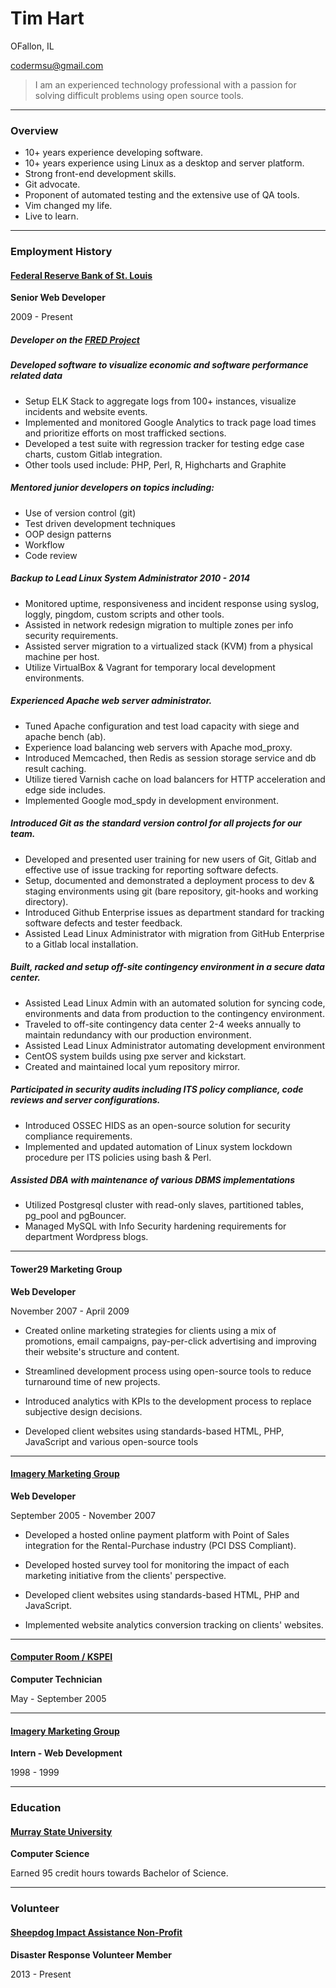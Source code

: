 # Tim Hart

OFallon, IL

codermsu@gmail.com

> I am an experienced technology professional with a passion for solving
> difficult problems using open source tools.

---

### Overview

* 10+ years experience developing software.
* 10+ years experience using Linux as a desktop and server platform.
* Strong front-end development skills.
* Git advocate.
* Proponent of automated testing and the extensive use of QA tools.
* Vim changed my life.
* Live to learn.

---

### Employment History

#### [Federal Reserve Bank of St. Louis](https://research.stlouisfed.org/)

__Senior Web Developer__

2009 - Present

##### Developer on the [FRED Project](https://research.stlouisfed.org/fred2/)

##### Developed software to visualize economic and software performance related data

* Setup ELK Stack to aggregate logs from 100+ instances, visualize incidents and website events.
* Implemented and monitored Google Analytics to track page load times and prioritize efforts on most trafficked sections.
* Developed a test suite with regression tracker for testing edge case
charts, custom Gitlab integration.
* Other tools used include: PHP, Perl, R, Highcharts and Graphite

##### Mentored junior developers on topics including:
* Use of version control (git)
* Test driven development techniques
* OOP design patterns
* Workflow 
* Code review

##### Backup to Lead Linux System Administrator 2010 - 2014
* Monitored uptime, responsiveness and incident response using syslog, loggly, pingdom, custom scripts and other tools.
* Assisted in network redesign migration to multiple zones per info security requirements.
* Assisted server migration to a virtualized stack (KVM) from a physical machine per host.
* Utilize VirtualBox & Vagrant for temporary local development environments.

##### Experienced Apache web server administrator.
* Tuned Apache configuration and test load capacity with siege and apache bench (ab).
* Experience load balancing web servers with Apache mod_proxy.
* Introduced Memcached, then Redis as session storage service and db result caching.
* Utilize tiered Varnish cache on load balancers for HTTP acceleration and edge side includes.
* Implemented Google mod_spdy in development environment.

##### Introduced Git as the standard version control for all projects for our team.
* Developed and presented user training for new users of Git, Gitlab and effective use of issue tracking for reporting software defects.
* Setup, documented and demonstrated a deployment process to dev & staging environments using git (bare repository, git-hooks and working directory).
* Introduced Github Enterprise issues as department standard for tracking software defects and tester feedback.
* Assisted Lead Linux Administrator with migration from GitHub Enterprise
to a Gitlab local installation.

##### Built, racked and setup off-site contingency environment in a secure data center.
* Assisted Lead Linux Admin with an automated solution for syncing code, environments and data from production to the contingency environment.
* Traveled to off-site contingency data center 2-4 weeks annually to maintain redundancy with our production environment.
* Assisted Lead Linux Administrator automating development environment
* CentOS system builds using pxe server and kickstart.
* Created and maintained local yum repository mirror.

##### Participated in security audits including ITS policy compliance, code reviews and server configurations.
* Introduced OSSEC HIDS as an open-source solution for security compliance requirements.
* Implemented and updated automation of Linux system lockdown procedure per ITS policies using bash & Perl.

##### Assisted DBA with maintenance of various DBMS implementations
* Utilized Postgresql cluster with read-only slaves, partitioned tables, pg_pool and pgBouncer.
* Managed MySQL with Info Security hardening requirements for department Wordpress blogs.

---

#### Tower29 Marketing Group

__Web Developer__

November 2007 - April 2009

* Created online marketing strategies for clients using a mix of
promotions, email campaigns, pay-per-click advertising and improving
their website's structure and content.

* Streamlined development process using open-source tools to reduce
turnaround time of new projects.

* Introduced analytics with KPIs to the development process to replace subjective design decisions.

* Developed client websites using standards-based HTML, PHP, JavaScript and various open-source tools

---

#### [Imagery Marketing Group](http://www.imagerymarketinggroup.com/)

__Web Developer__

September 2005 - November 2007

* Developed a hosted online payment platform with Point of Sales integration for the Rental-Purchase industry (PCI DSS Compliant).

* Developed hosted survey tool for monitoring the impact of each marketing initiative from the clients' perspective.

* Developed client websites using standards-based HTML, PHP and JavaScript.

* Implemented website analytics conversion tracking on clients' websites.

---

#### [Computer Room / KSPEI](http://www.computerroom.us/)

__Computer Technician__

May - September 2005

---

#### [Imagery Marketing Group](http://www.imagerymarketinggroup.com/)

__Intern - Web Development__

1998 - 1999


---

### Education

#### [Murray State University](http://www.murraystate.edu/)
__Computer Science__

Earned 95 credit hours towards Bachelor of Science.

---

### Volunteer

#### [Sheepdog Impact Assistance Non-Profit](http://www.sheepdogia.org/)

__Disaster Response Volunteer Member__

2013 - Present

